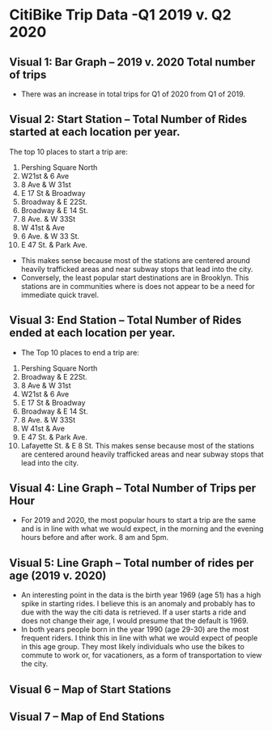# CitiBike Trip Data -Q1 2019 v. Q2 2020

## Visual 1: Bar Graph – 2019 v. 2020 Total number of trips
* There was an increase in total trips for Q1 of 2020 from Q1 of 2019. 

## Visual 2: Start Station – Total Number of Rides started at each location per year. 
The top 10 places to start a trip are:
1. Pershing Square North
2. W21st & 6 Ave
3. 8 Ave & W 31st
4. E 17 St & Broadway
5. Broadway & E 22St.
6. Broadway & E 14 St.
7. 8 Ave. & W 33St
8. W 41st & Ave
9. 6 Ave. & W 33 St.
10. E 47 St. & Park Ave.
* This makes sense because most of the stations are centered around heavily trafficked areas and near subway stops that lead into the city. 
* Conversely, the least popular start destinations are in Brooklyn. This stations are in communities where is does not appear to be a need for immediate quick travel. 

## Visual 3: End Station – Total Number of Rides ended at each location per year. 
* The Top 10 places to end a trip are:
1. Pershing Square North
2. Broadway & E 22St.
3. 8 Ave & W 31st
4. W21st & 6 Ave
5. E 17 St & Broadway
6. Broadway & E 14 St.
7. 8 Ave. & W 33St
8. W 41st & Ave
9. E 47 St. & Park Ave.
10. Lafayette St. &  E 8 St.
This makes sense because most of the stations are centered around heavily trafficked areas and near subway stops that lead into the city. 


## Visual 4: Line Graph – Total Number of Trips per Hour
* For 2019 and 2020, the most popular hours to start a trip are the same and is in line with what we would expect, in the morning and the evening hours before and after work. 8 am and 5pm.

## Visual 5: Line Graph – Total number of rides per age (2019 v. 2020)
* An interesting point in the data is the birth year 1969 (age 51) has a high spike in starting rides. I believe this is an anomaly and probably has to due with the way the citi data is retrieved. If a user starts a ride and does not change their age, I would presume that the default is 1969. 
* In both years people born in the year 1990 (age 29-30) are the most frequent riders. I think this in line with what we would expect of people in this age group. They most likely individuals who use the bikes to commute to work or, for vacationers, as a form of transportation to view the city. 

## Visual 6 – Map of Start Stations
## Visual 7 – Map of End Stations
